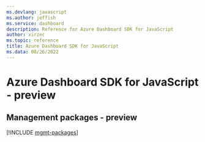 ```yaml
---
ms.devlang: javascript
ms.author: jeffish
ms.service: dashboard
description: Reference for Azure Dashboard SDK for JavaScript
author: xirzec
ms.topic: reference
title: Azure Dashboard SDK for JavaScript
ms.data: 08/26/2022
---
```

# Azure Dashboard SDK for JavaScript - preview

## Management packages - preview
[!INCLUDE [mgmt-packages](dashboard-mgmt-index.md)]